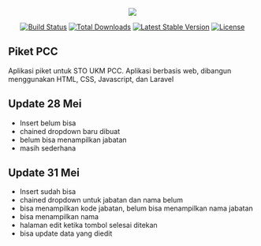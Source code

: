 <p align="center"><img src="https://laravel.com/assets/img/components/logo-laravel.svg"></p>

<p align="center">
<a href="https://travis-ci.org/laravel/framework"><img src="https://travis-ci.org/laravel/framework.svg" alt="Build Status"></a>
<a href="https://packagist.org/packages/laravel/framework"><img src="https://poser.pugx.org/laravel/framework/d/total.svg" alt="Total Downloads"></a>
<a href="https://packagist.org/packages/laravel/framework"><img src="https://poser.pugx.org/laravel/framework/v/stable.svg" alt="Latest Stable Version"></a>
<a href="https://packagist.org/packages/laravel/framework"><img src="https://poser.pugx.org/laravel/framework/license.svg" alt="License"></a>
</p>


## Piket PCC

Aplikasi piket untuk STO UKM PCC.
Aplikasi berbasis web, dibangun menggunakan HTML, CSS, Javascript, dan Laravel

## Update 28 Mei

- Insert belum bisa
- chained dropdown baru dibuat
- belum bisa menampilkan jabatan
- masih sederhana

## Update 31 Mei

- Insert sudah bisa
- chained dropdown untuk jabatan dan nama belum
- bisa menampilkan kode jabatan, belum bisa menampilkan nama jabatan
- bisa menampilkan nama
- halaman edit ketika tombol selesai ditekan
- bisa update data yang diedit
